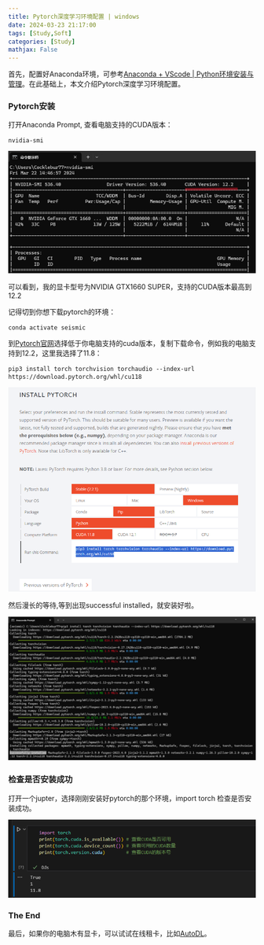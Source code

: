 ```yaml
---
title: Pytorch深度学习环境配置 | windows
date: 2024-03-23 21:17:00
tags: [Study,Soft]
categories: [Study]
mathjax: False
---
```


首先，配置好Anaconda环境，可参考[Anaconda + VScode | Python环境安装与管理](https://cocklebur0924.github.io/2024/01/21/Python01_install/)。在此基础上，本文介绍Pytorch深度学习环境配置。

### Pytorch安装

打开Anaconda Prompt, 查看电脑支持的CUDA版本：

```
nvidia-smi
```

![nvidia-smi](/images/Soft/python03_nvidia-smi.png)

可以看到，我的显卡型号为NVIDIA GTX1660 SUPER，支持的CUDA版本最高到12.2

记得切到你想下载pytorch的环境：

```
conda activate seismic
```

到[Pytorch官网](https://pytorch.org/)选择低于你电脑支持的cuda版本，复制下载命令，例如我的电脑支持到12.2，这里我选择了11.8：

```
pip3 install torch torchvision torchaudio --index-url https://download.pytorch.org/whl/cu118
```

![Pytorch](/images/Soft/python03_pytorch.png)

然后漫长的等待,等到出现successful installed，就安装好啦。

![](/images/Soft/python03_ok.png)

### 检查是否安装成功

打开一个jupter，选择刚刚安装好pytorch的那个环境，import torch 检查是否安装成功。

![](/images/Soft/python03_check.png)

### The End

最后，如果你的电脑木有显卡，可以试试在线租卡，比如[AutoDL](https://www.autodl.com/login?url=/home)。

